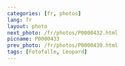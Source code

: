 ```yaml
---
categories: [fr, photos]
lang: fr
layout: photo
next_photo: /fr/photos/P0000432.html
picname: P0000433
prev_photo: /fr/photos/P0000430.html
tags: [Fotofalle, Leopard]
---
```

